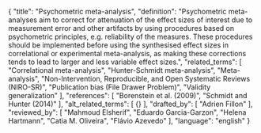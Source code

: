 {
  "title": "Psychometric meta-analysis",
  "definition": "Psychometric meta-analyses aim to correct for attenuation of the effect sizes of interest due to measurement error and other artifacts by using procedures based on psychometric principles, e.g. reliability of the measures. These procedures should be implemented before using the synthesised effect sizes in correlational or experimental meta-analysis, as making these corrections tends to lead to larger and less variable effect sizes.",
  "related_terms": [
    "Correlational meta-analysis",
    "Hunter-Schmidt meta-analysis",
    "Meta-analysis",
    "Non-Intervention, Reproducible, and Open Systematic Reviews (NIRO-SR)",
    "Publication bias (File Drawer Problem)",
    "Validity generalization"
  ],
  "references": [
    "Borenstein et al. (2009)",
    "Schmidt and Hunter (2014)"
  ],
  "alt_related_terms": [
    {}
  ],
  "drafted_by": [
    "Adrien Fillon"
  ],
  "reviewed_by": [
    "Mahmoud Elsherif",
    "Eduardo Garcia-Garzon",
    "Helena Hartmann",
    "Catia M. Oliveira",
    "Flávio Azevedo"
  ],
  "language": "english"
}

